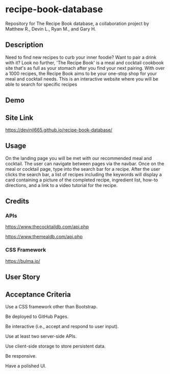 # recipe-book-database

Repository for The Recipe Book database, a collaboration project by Matthew R., Devin L., Ryan M., and Gary H.

## Description

Need to find new recipes to curb your inner foodie? Want to pair a drink with it? Look no further, 'The Recipe Book' is a meal and cocktail cookbook site that's as full as your stomach after you find your next pairing. With over a 1000 recipes, the Recipe Book aims to be your one-stop shop for your meal and cocktail needs. This is an interactive website where you will be able to search for specific recipes

## Demo



## Site Link

https://devinjl665.github.io/recipe-book-database/

## Usage

On the landing page you will be met with our recommended meal and cocktail. The user can navigate between pages via the navbar. Once on the meal or cocktail page, type into the search bar for a recipe. After the user clicks the search bar, a list of recipes including the keywords will display a card containing a picture of the completed recipe, ingredient list, how-to directions, and a link to a video tutorial for the recipe.

## Credits


### APIs
https://www.thecocktaildb.com/api.php

https://www.themealdb.com/api.php

### CSS Framework

https://bulma.io/

## User Story



## Acceptance Criteria

Use a CSS framework other than Bootstrap.


Be deployed to GitHub Pages.


Be interactive (i.e., accept and respond to user input).


Use at least two server-side APIs.


Use client-side storage to store persistent data.


Be responsive.


Have a polished UI.
